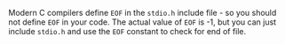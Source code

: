 Modern C compilers define `EOF` in the `stdio.h` include file - so you should not define `EOF` in your code.  The actual
value of `EOF` is -1, but you can just include `stdio.h` and use the `EOF` constant to check for end of file.
